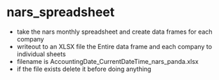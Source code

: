 # nars_spreadsheet
- take the nars monthly spreadsheet and create data frames for each company 
- writeout to an XLSX file the Entire data frame and each company to individual sheets
- filename is AccountingDate_CurrentDateTime_nars_panda.xlsx
- if the file exists delete it before doing anything
